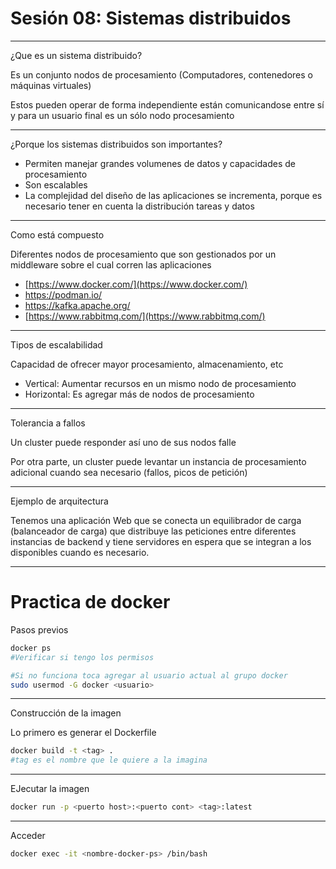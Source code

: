 # Sesión 08: Sistemas distribuidos

---

¿Que es un sistema distribuido?

Es un conjunto nodos de procesamiento (Computadores, contenedores o máquinas virtuales)

Estos pueden operar de forma independiente están comunicandose entre sí y para un usuario final es un sólo nodo procesamiento

---

¿Porque los sistemas distribuidos son importantes?

- Permiten manejar grandes volumenes de datos y capacidades de procesamiento
- Son escalables
- La complejidad del diseño de las aplicaciones se incrementa, porque es necesario tener en cuenta la distribución tareas y datos

---

Como está compuesto

Diferentes nodos de procesamiento que son gestionados por un middleware sobre el cual corren las aplicaciones

- [https://www.docker.com/](https://www.docker.com/)
- https://podman.io/
- https://kafka.apache.org/
- [https://www.rabbitmq.com/](https://www.rabbitmq.com/)

---

Tipos de escalabilidad

Capacidad de ofrecer mayor procesamiento, almacenamiento, etc

- Vertical: Aumentar recursos en un mismo nodo de procesamiento
- Horizontal: Es agregar más de nodos de procesamiento

---

Tolerancia a fallos

Un cluster puede responder así uno de sus nodos falle

Por otra parte, un cluster puede levantar un instancia de procesamiento adicional cuando sea necesario (fallos, picos de petición)

---

Ejemplo de arquitectura

Tenemos una aplicación Web que se conecta un equilibrador de carga (balanceador de carga) que distribuye las peticiones entre diferentes instancias de backend y tiene servidores en espera que se integran a los disponibles cuando es necesario.

---

# Practica de docker

Pasos previos

```bash
docker ps
#Verificar si tengo los permisos

#Si no funciona toca agregar al usuario actual al grupo docker
sudo usermod -G docker <usuario>
```

---

Construcción de la imagen

Lo primero es generar el Dockerfile

```bash
docker build -t <tag> .
#tag es el nombre que le quiere a la imagina
```

---

EJecutar la imagen

```bash
docker run -p <puerto host>:<puerto cont> <tag>:latest 
```

---

Acceder

```bash
docker exec -it <nombre-docker-ps> /bin/bash
```